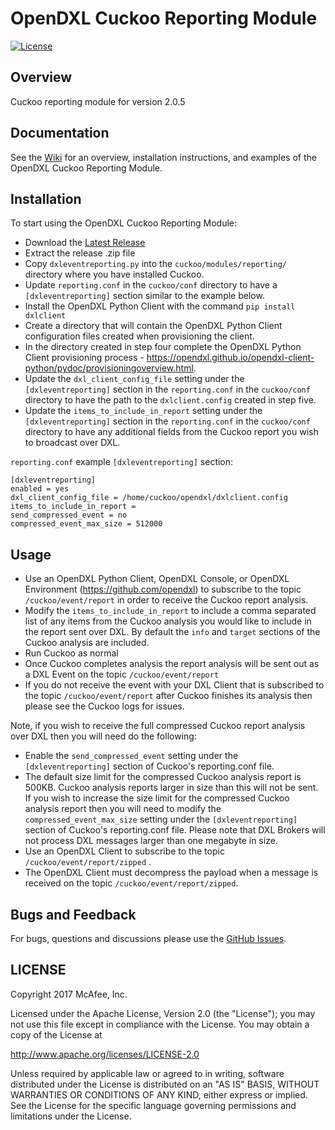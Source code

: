 # OpenDXL Cuckoo Reporting Module
[![License](https://img.shields.io/badge/License-Apache%202.0-blue.svg)](https://opensource.org/licenses/Apache-2.0)

## Overview

Cuckoo reporting module for version 2.0.5

## Documentation

See the
[Wiki](https://github.com/opendxl/opendxl-cuckoo-reporting-module/wiki)
for an overview, installation instructions, and examples of the OpenDXL Cuckoo Reporting Module.

## Installation

To start using the OpenDXL Cuckoo Reporting Module:

* Download the
  [Latest Release](https://github.com/opendxl/opendxl-cuckoo-reporting-module/releases/latest)
* Extract the release .zip file
* Copy `dxleventreporting.py` into the `cuckoo/modules/reporting/` directory where you have installed Cuckoo.
* Update `reporting.conf` in the `cuckoo/conf` directory to have a `[dxleventreporting]` section similar to the
example below.
* Install the OpenDXL Python Client with the command `pip install dxlclient`
* Create a directory that will contain the OpenDXL Python Client configuration files created when provisioning the client.
* In the directory created in step four complete the OpenDXL Python Client provisioning
process - https://opendxl.github.io/opendxl-client-python/pydoc/provisioningoverview.html.
* Update the `dxl_client_config_file` setting under the `[dxleventreporting]` section in the `reporting.conf` in
the `cuckoo/conf` directory to have the path to the `dxlclient.config` created in step five.
* Update the `items_to_include_in_report` setting under the `[dxleventreporting]` section in
the `reporting.conf` in the `cuckoo/conf` directory to have any additional fields from the Cuckoo report you
wish to broadcast over DXL.

`reporting.conf` example `[dxleventreporting]` section:
```
[dxleventreporting]
enabled = yes
dxl_client_config_file = /home/cuckoo/opendxl/dxlclient.config
items_to_include_in_report =
send_compressed_event = no
compressed_event_max_size = 512000
```

## Usage

* Use an OpenDXL Python Client, OpenDXL Console, or OpenDXL Environment (https://github.com/opendxl) to subscribe to
the topic `/cuckoo/event/report` in order to receive the Cuckoo report analysis.
* Modify the `items_to_include_in_report` to include a comma separated list of any items from the Cuckoo analysis you
would like to include in the report sent over DXL. By default the `info` and `target` sections of the Cuckoo
analysis are included.
* Run Cuckoo as normal
* Once Cuckoo completes analysis the report analysis will be sent out as a DXL Event on the
topic `/cuckoo/event/report`
* If you do not receive the event with your DXL Client that is subscribed to the topic `/cuckoo/event/report` after
Cuckoo finishes its analysis then please see the Cuckoo logs for issues.

Note, if you wish to receive the full compressed Cuckoo report analysis over DXL then you will need do the following:
* Enable the `send_compressed_event` setting under the `[dxleventreporting]` section of Cuckoo's reporting.conf file.
* The default size limit for the compressed Cuckoo analysis report is 500KB. Cuckoo analysis reports larger in size
than this will not be sent. If you wish to increase the size limit for the compressed Cuckoo analysis report then
you will need to modify the `compressed_event_max_size` setting under the `[dxleventreporting]` section of
Cuckoo's reporting.conf file. Please note that DXL Brokers will not process DXL messages larger than
one megabyte in size.
* Use an OpenDXL Client to subscribe to the topic `/cuckoo/event/report/zipped` .
* The OpenDXL Client must decompress the payload when a message is received on the topic `/cuckoo/event/report/zipped`.


## Bugs and Feedback

For bugs, questions and discussions please use the
[GitHub Issues](https://github.com/opendxl/opendxl-cuckoo-reporting-module/issues).

## LICENSE

Copyright 2017 McAfee, Inc.

Licensed under the Apache License, Version 2.0 (the "License"); you may not use
this file except in compliance with the License. You may obtain a copy of the
License at

http://www.apache.org/licenses/LICENSE-2.0

Unless required by applicable law or agreed to in writing, software distributed
under the License is distributed on an "AS IS" BASIS, WITHOUT WARRANTIES OR
CONDITIONS OF ANY KIND, either express or implied. See the License for the
specific language governing permissions and limitations under the License.
